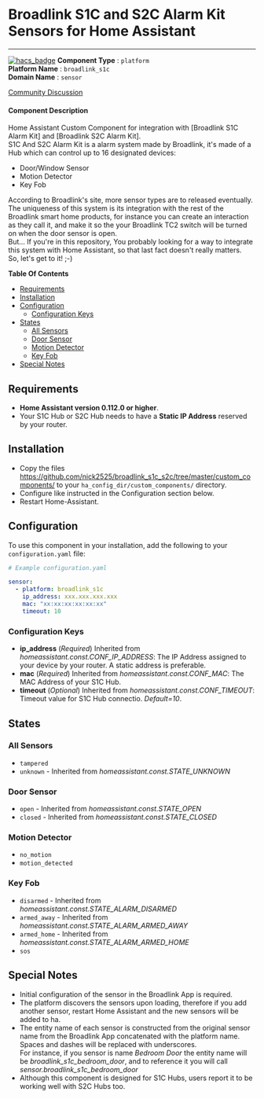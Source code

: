 # Broadlink S1C and S2C Alarm Kit Sensors for Home Assistant

__________________________________________

[![hacs_badge](https://img.shields.io/badge/HACS-Default-orange.svg)](https://github.com/custom-components/hacs)
**Component Type** : `platform`</br>
**Platform Name** : `broadlink_s1c`</br>
**Domain Name** : `sensor`</br>

[Community Discussion](https://community.home-assistant.io/t/broadlink-s1c-alarm-kit-custom-sensor-component/45980)</br>

#### Component Description
Home Assistant Custom Component for integration with [Broadlink S1C Alarm Kit] and [Broadlink S2C Alarm Kit].</br>
S1C And S2C Alarm Kit is a alarm system made by Broadlink, it's made of a Hub which can control up to 16 designated devices:
- Door/Window Sensor
- Motion Detector
- Key Fob

According to Broadlink's site, more sensor types are to released eventually.</br>
The uniqueness of this system is its integration with the rest of the Broadlink smart home products, for instance you can create an interaction as they call it, and make it so the your Broadlink TC2 switch will be turned on when the door sensor is open.</br>
But... If you're in this repository, You probably looking for a way to integrate this system with Home Assistant, so that last fact doesn't really matters.</br>
So, let's get to it! ;-)</br>

**Table Of Contents**
- [Requirements](#requirements)
- [Installation](#installation)
- [Configuration](#configuration)
  - [Configuration Keys](#configuration-keys)
- [States](#states)
  - [All Sensors](#all-sensors)
  - [Door Sensor](#door-sensor)
  - [Motion Detector](#motion-detector)
  - [Key Fob](#key-fob)
- [Special Notes](#special-notes)

## Requirements
- **Home Assistant version 0.112.0 or higher**.
- Your S1C Hub or S2C Hub needs to have a **Static IP Address** reserved by your router.

## Installation
- Copy the files https://github.com/nick2525/broadlink_s1c_s2c/tree/master/custom_components/ to your `ha_config_dir/custom_components/` directory.
- Configure like instructed in the Configuration section below.
- Restart Home-Assistant.

## Configuration
To use this component in your installation, add the following to your `configuration.yaml` file:

```yaml
# Example configuration.yaml

sensor:
  - platform: broadlink_s1c
    ip_address: xxx.xxx.xxx.xxx
    mac: "xx:xx:xx:xx:xx:xx"
    timeout: 10
```

### Configuration Keys
- **ip_address** (*Required*) Inherited from *homeassistant.const.CONF_IP_ADDRESS*: The IP Address assigned to your device by your router. A static address is preferable.</br>
- **mac** (*Required*) Inherited from *homeassistant.const.CONF_MAC*: The MAC Address of your S1C Hub.</br>
- **timeout** (*Optional*) Inherited from *homeassistant.const.CONF_TIMEOUT*: Timeout value for S1C Hub connectio. *Default=10*.</br>

## States
### All Sensors
- `tampered`
- `unknown` - Inherited from *homeassistant.const.STATE_UNKNOWN*

### Door Sensor
- `open` - Inherited from *homeassistant.const.STATE_OPEN*
- `closed` - Inherited from *homeassistant.const.STATE_CLOSED*

### Motion Detector
- `no_motion`
- `motion_detected`

### Key Fob
- `disarmed` - Inherited from *homeassistant.const.STATE_ALARM_DISARMED*
- `armed_away` - Inherited from *homeassistant.const.STATE_ALARM_ARMED_AWAY*
- `armed_home` - Inherited from *homeassistant.const.STATE_ALARM_ARMED_HOME*
- `sos`

## Special Notes
- Initial configuration of the sensor in the Broadlink App is required.
- The platform discovers the sensors upon loading, therefore if you add another sensor, restart Home Assistant and the new sensors will be added to ha.
- The entity name of each sensor is constructed from the original sensor name from the Broadlink App concatenated with the platform name. Spaces and dashes will be replaced with underscores.</br>
  For instance, if you sensor is name *Bedroom Door* the entity name will be *broadlink_s1c_bedroom_door*, and to reference it you will call *sensor.broadlink_s1c_bedroom_door*
- Although this component is designed for S1C Hubs, users report it to be working well with S2C Hubs too.

